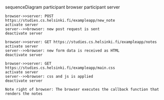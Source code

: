 sequenceDiagram
participant browser
participant server

    browser->>server: POST https://studies.cs.helsinki.fi/exampleapp/new_note
    activate server
    server-->>browser: new post request is sent
    deactivate server

    browser->>server: GET https://studies.cs.helsinki.fi/exampleapp/notes
    activate server
    server-->>browser: new form data is received as HTML
    deactivate server

    browser->>server: GET https://studies.cs.helsinki.fi/exampleapp/main.css
    activate server
    server-->>browser: css and js is applied
    deactivate server

    Note right of browser: The browser executes the callback function that renders the notes
